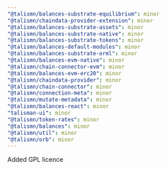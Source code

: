 ```yaml
---
"@talismn/balances-substrate-equilibrium": minor
"@talismn/chaindata-provider-extension": minor
"@talismn/balances-substrate-assets": minor
"@talismn/balances-substrate-native": minor
"@talismn/balances-substrate-tokens": minor
"@talismn/balances-default-modules": minor
"@talismn/balances-substrate-orml": minor
"@talismn/balances-evm-native": minor
"@talismn/chain-connector-evm": minor
"@talismn/balances-evm-erc20": minor
"@talismn/chaindata-provider": minor
"@talismn/chain-connector": minor
"@talismn/connection-meta": minor
"@talismn/mutate-metadata": minor
"@talismn/balances-react": minor
"talisman-ui": minor
"@talismn/token-rates": minor
"@talismn/balances": minor
"@talismn/util": minor
"@talismn/orb": minor
---
```


Added GPL licence
